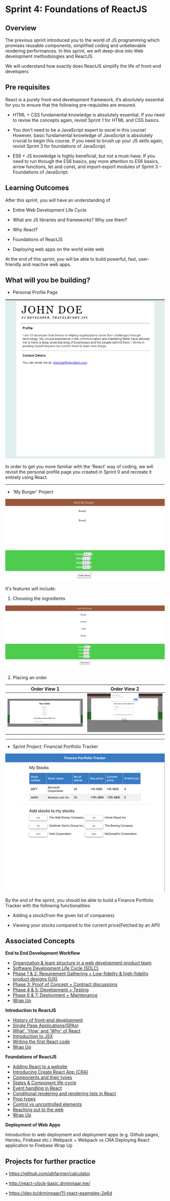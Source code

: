 ﻿# Sprint 4: Foundations of ReactJS

## Overview

The previous sprint introduced you to the world of JS programming which promises reusable components, simplified coding and unbelievable rendering performances. In this sprint, we will deep-dive into Web development methodologies and ReactJS. 

We will understand how exactly does ReactJS simplify the life of front-end developers 



## Pre requisites
 
 React is a purely front-end development framework, it’s absolutely essential for you to ensure that the following pre-requisites are ensured.

-	HTML + CSS fundamental knowledge is absolutely essential. If you need to revise the concepts again, revisit Sprint 1 for HTML and CSS basics.

-	You don’t need to be a JavaScript expert to excel in this course! However, basic fundamental knowledge of JavaScript is absolutely crucial to begin this course. If you need to brush up your JS skills again, revisit Sprint 3 for foundations of JavaScript.

-	ES6 + JS knowledge is highly beneficial, but not a must-have. If you need to run through the ES6 basics, pay more attention to ES6 basics, arrow functions, let and const, and import-export modules of Sprint 3 – Foundations of JavaScript.


## Learning Outcomes

After this sprint, you will have an understanding of

- Entire Web Development Life Cycle

- What are JS libraries and frameworks? Why use them?
- Why React?
- Foundations of ReactJS
- Deploying web apps on the world wide web


At the end of this sprint, you will be able to build powerful, fast, user-friendly and reactive web apps. 

## What will you be building?

- Personal Profile Page

![](images/profile.PNG)

In order to get you more familiar with the ‘React’ way of coding, we will revisit the personal profile page you created in Sprint 0 and recreate it entirely using React.

---

- 'My Burger' Project

![](images/BMB0.PNG)

It's features will include:
1. Choosing the ingredients

![](images/BMB1.PNG)

2. Placing an order

|Order View 1|Order View 2|
|---|---|
|![](images/BMB2.PNG)|![](images/BMB8.PNG)|


---

- Sprint Project: Financial Portfolio Tracker



![](images/FP1.png)


By the end of the sprint, you should be able to build a Finance Portfolio Tracker with the following functionalities:

- Adding a stock(from the given list of companies)

- Viewing your stocks compared to the current price(Fetched by an API)

## Associated Concepts

**End to End Development Workflow**

- [Organization & team structure in a web development product team](sprint_4/1.%20End%20to%20end%20development%20workflow/4.1.1%20Organization%20and%20team%20structure%20in%20a%20web%20development%20product%20team.md)
- [Software Development Life Cycle (SDLC)](sprint_4/1.%20End%20to%20end%20development%20workflow/4.1.2%20Software%20Development%20Life%20Cycle%20(SDLC).md)
- [Phase 1 & 2: Requirement Gathering + Low-fidelity & high-fidelity product designs (UX)](sprint_4/1.%20End%20to%20end%20development%20workflow/4.1.3%20Requirement%20Gathering%20%2B%20UX_UI%20Design.md)
- [Phase 3: Proof of Concept + Contract discussions](sprint_4/1.%20End%20to%20end%20development%20workflow/4.1.4%20Proof%20of%20Concepts%20%2B%20Contract%20Discussions.md)
- [Phase 4 & 5: Development + Testing](sprint_4/1.%20End%20to%20end%20development%20workflow/4.1.5%20Development%20and%20Testing.md)
- [Phase 6 & 7: Deployment + Maintenance](sprint_4/1.%20End%20to%20end%20development%20workflow/4.1.6%20Deployment%20%26%20Maintenance.md)
- [Wrap Up](sprint_4/1.%20End%20to%20end%20development%20workflow/Wrap%20up.md) 

**Introduction to ReactJS**

- [History of front-end development](sprint_4/2.%20Introduction%20to%20ReactJS/4.2.1%20History%20of%20Front-end%20Development.md)
- [Single Page Applications(SPAs)](sprint_4/2.%20Introduction%20to%20ReactJS/4.2.2%20Single%20Page%20Applications%20(SPAs).md)
- [What', 'How' and 'Why' of React](sprint_4/2.%20Introduction%20to%20ReactJS/4.2.3%20Introduction%20to%20ReactJS.md)
- [Introduction to JSX](sprint_4/2.%20Introduction%20to%20ReactJS/4.2.4%20Introduction%20to%20JSX.md)
- [Writing the first React code](sprint_4/2.%20Introduction%20to%20ReactJS/4.2.5%20The%20First%20ReactJS%20Code.md)
- [Wrap Up](sprint_4/2.%20Introduction%20to%20ReactJS/Wrap%20Up.md)




**Foundations of ReactJS**

- [Adding React to a website](sprint_4/3.%20Foundations%20of%20ReactJS/4.3.1%20Adding%20React%20to%20a%20website.md)
- [Introducing Create React App (CRA)](sprint_4/3.%20Foundations%20of%20ReactJS/4.3.2%20Introducing%20Create%20React%20App.md)
- [Components and their types](sprint_4/3.%20Foundations%20of%20ReactJS/4.3.3%20Components%20and%20their%20types.md)
- [States & Component life-cycle](sprint_4/3.%20Foundations%20of%20ReactJS/4.3.4%20States%20and%20Component%20Lifecycle.md)
- [Event handling in React](sprint_4/3.%20Foundations%20of%20ReactJS/4.3.6%20Event%20Handling%20in%20React.md)
- [Conditional rendering and rendering lists in React](sprint_4/3.%20Foundations%20of%20ReactJS/4.3.7%20Conditional%20rendering%20and%20rendering%20lists%20in%20React.md)
- [Prop types](sprint_4/3.%20Foundations%20of%20ReactJS/4.3.8%20PropTypes%20in%20React.md)
- [Control vs uncontrolled elements](sprint_4/3.%20Foundations%20of%20ReactJS/4.3.9%20Controlled%20vs%20uncontrolled%20elements.md)
- [Reaching out to the web](sprint_4/3.%20Foundations%20of%20ReactJS/4.3.10%20Reaching%20out%20to%20the%20web.md)
- [Wrap Up](sprint_4/3.%20Foundations%20of%20ReactJS/Wrap%20up.md)


**Deployment of Web Apps**

Introduction to web deployment and deployment apps (e.g. Github pages, Heroku, Firebase etc.)
Webpack + Webpack vs CRA
Deploying React application to Firebase
Wrap Up 



## Projects for further practice
• https://github.com/ahfarmer/calculator

• http://react-clock-basic.drminnaar.me/

• https://dev.to/drminnaar/11-react-examples-2e6d
 

 
